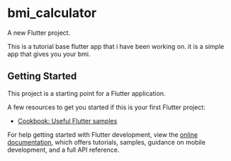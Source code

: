 # bmi_calculator

A new Flutter project.

This is a tutorial base flutter app that i have been working on.
it is a simple app that gives you your bmi.


## Getting Started

This project is a starting point for a Flutter application.

A few resources to get you started if this is your first Flutter project:


- [Cookbook: Useful Flutter samples](https://docs.flutter.dev/cookbook)

For help getting started with Flutter development, view the
[online documentation](https://docs.flutter.dev/), which offers tutorials,
samples, guidance on mobile development, and a full API reference.
